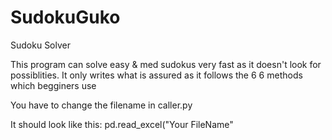 # SudokuGuko
Sudoku Solver

This program can solve easy & med sudokus very fast as it doesn't look for possiblities. It only writes what is assured as it follows the 6 
6 methods which begginers use

You have to change the filename in caller.py
 
It should look like this:
pd.read_excel("Your FileName"
